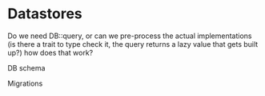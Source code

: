 # Datastores

Do we need DB::query, or can we pre-process the actual implementations \(is there a trait to type check it, the query returns a lazy value that gets built up?\) how does that work?

DB schema

Migrations

